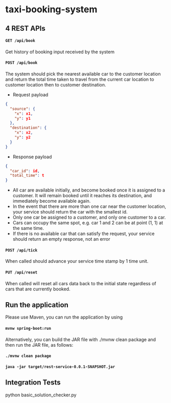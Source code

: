 # taxi-booking-system

## 4 REST APIs

#### `GET /api/book`
Get history of booking input received by the system

#### `POST /api/book`

The system should pick the nearest available car to the customer location and return the total time taken to travel from the current car location to customer location then to customer destination.

- Request payload

```json
{
  "source": {
    "x": x1,
    "y": y1
  },
  "destination": {
    "x": x2,
    "y": y2
  }
}
```

- Response payload

```json
{
  "car_id": id,
  "total_time": t
}
```

- All car are available initially, and become booked once it is assigned to a customer. It will remain booked until it reaches its destination, and immediately become available again.
- In the event that there are more than one car near the customer location, your service should return the car with the smallest id.
- Only one car be assigned to a customer, and only one customer to a car.
- Cars can occupy the same spot, e.g. car 1 and 2 can be at point (1, 1) at the same time.
- If there is no available car that can satisfy the request, your service should return an empty response, not an error

#### `POST /api/tick`

When called should advance your service time stamp by 1 time unit.

#### `PUT /api/reset`

When called will reset all cars data back to the initial state regardless of cars that are currently booked.

## Run the application
Please use Maven, you can run the application by using

#### `mvnw spring-boot:run`

Alternatively, you can build the JAR file with ./mvnw clean package and then run the JAR file, as follows:

#### `./mvnw clean package`
#### `java -jar target/rest-service-0.0.1-SNAPSHOT.jar`

## Integration Tests

python basic_solution_checker.py

